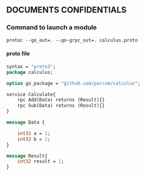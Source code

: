 ## DOCUMENTS CONFIDENTIALS

### Command to launch a module

```
protoc --go_out=. --go-grpc_out=. calculus.proto
```
#### proto file
```proto
syntax = "proto3";
package calculus;

option go_package = "github.com/pocrom/calculus";

service Calculate{
    rpc Add(Data) returns (Result){}
    rpc Sub(Data) returns (Result){}
}

message Data {

    int32 a = 1;
    int32 b = 2;
}

message Result{
    int32 result = 1;
}
```